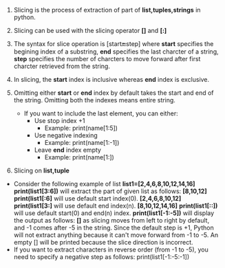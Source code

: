 1. Slicing is the process of extraction of part of **list,tuples,strings** in python.
2. Slicing can be used with the slicing operator **[]** and **[:]**
3. The syntax for slice operation is [start:end:step] where **start** specifies the begining index of a substring, **end** specifies the last charcter of a string, **step** specifies the number of charcters to move forward after first charcter retrieved from the string.
4. In slicing, the **start** index is inclusive whereas **end** index is exclusive.
5. Omitting either **start** or **end** index by default takes the start and end of the string. Omitting both the indexes means entire string.
   - If you want to include the last element, you can either:
     - Use stop index +1
       - Example: print(name[1:5])
     - Use negative indexing
       - Example: print(name[1:-1])
     - Leave **end** index empty
       - Example: print(name[1:])
         
6. Slicing on **list,tuple**
  - Consider the following example of list
     **list1=[2,4,6,8,10,12,14,16]**
     **print(list1[3:6])** will extract the part of given list as follows:
     **[8,10,12]**
     **print(list1[:6]** will use default start index(0).
     **[2,4,6,8,10,12]**
     **print(list1[3:]** will use default end index(n).
     **[8,10,12,14,16]**
     **print(list1[::])** will use default start(0) and end(n) index.
     **print(list1[-1:-5])** will display the output as follows:
     **[]** as slicing moves from left to right by default, and -1 comes after -5 in the string. Since the default step is +1, Python will not extract anything because it can't move forward from -1 to -5. An empty [] will be printed because the slice direction is incorrect.
   - If you want to extract characters in reverse order (from -1 to -5), you need to specify a negative step as follows:
     print(list1[-1:-5:-1])
